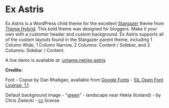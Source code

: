 Ex Astris
========

Ex Astris is a WordPress child theme for the excellent <a href="http://themehybrid.com/themes/stargazer">Stargazer</a> theme from <a href="http://themehybrid.com/">Theme Hybrid</a>. This bold theme was designed for bloggers. Make it your own with a customer header and custom background. Ex Astris supports all of the custom layouts found in the Stargazer parent theme, including  1 Column Wide, 1 Column Narrow, 2 Columns: Content / Sidebar, and 2 Columns: Sidebar / Content.

A live demo is available at: <a href="http://untame.net/ex-astris/">untame.net/ex-astris</a>

<strong>Credits:</strong>

Font - Copse by Dan Rhatigan, available from <a href="https://www.google.com/fonts">Google Fonts</a> - <a href="http://scripts.sil.org/OFL">SIL Open Font License, 1.1</a>

Default background image - "<a href="http://www.flickr.com/photos/zanthia/4290315489/">green</a>" - landscape near Hekla (Iceland) - by Chris Zielecki - <a href="http://creativecommons.org/licenses/by-nc-sa/2.0/">cc</a> license
